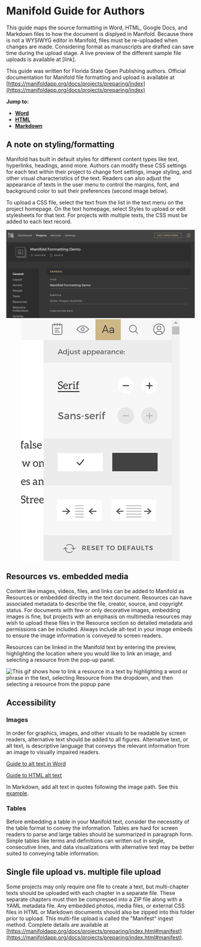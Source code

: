 # Manifold Guide for Authors
This guide maps the source formatting in Word, HTML, Google Docs, and Markdown files to how the document is displyed in Manifold. Because there is not a WYSIWYG editor in Manifold, files must be re-uploaded when changes are made. Considering format as manuscripts are drafted can save time during the upload stage. A live preview of the different sample file uploads is available at [link].

This guide was written for Florida State Open Publishing authors. Official documentation for Manifold file formatting and upload is available at [https://manifoldapp.org/docs/projects/preparing/index](https://manifoldapp.org/docs/projects/preparing/index)

<strong>
Jump to: 
<ul>
  <li><a href="https://laura3m.github.io/manifoldforauthors/word">Word</a></li>
  <li><a href="https://laura3m.github.io/manifoldforauthors/html">HTML</a></li>
  <li><a href="https://laura3m.github.io/manifoldforauthors/markdown">Markdown</a></li>
</ul>
</strong>

## A note on styling/formatting
Manifold has built in default styles for different content types like text, hyperlinks, headings, annd more. Authors can modify these CSS settings for each text within their project to change font settings, image styling, and other visual characteristics of the text. Readers can also adjust the appearance of texts in the user menu to control the margins, font, and background color to suit their preferences (second image below). 

To upload a CSS file, select the text from the list in the text menu on the project homepage. On the text homepage, select Styles to upload or edit stylesheets for that text. For projects with multiple texts, the CSS must be added to each text record.

<img src="img/stylesPS.gif" alt="This gif illustrates how to navigate to the styles page of a text record by selecting a text and then clicking Styles from the left-hand menu" max-width="430px" height="auto" />

<img src="img/readerSettings.png" alt="Manifold reader appearance settings" max-width="200px" height="auto" style="display:block; margin-left: auto; margin-right: auto;"/>

## Resources vs. embedded media
Content like images, videos, files, and links can be added to Manifold as Resources or embedded directly in the text document. Resources can have associated metadata to describe the file, creator, source, and copyright status. For documents with few or only decorative images, embedding images is fine, but projects with an emphasis on multimedia resources may wish to upload these files in the Resource section so detailed metadata and permissions can be included. Always include alt-text in your image embeds to ensure the image information is conveyed to screen readers.

Resources can be linked in the Manifold text by entering the preview, highlighting the location where you would like to link an image, and selecting a resource from the pop-up panel.

<img src="img/resources.gif" alt="This gif shows how to link a resource in a text by highlighting a word or phrase in the text, selecting Resource from the dropdown, and then selecting a resource from the popup pane" max-width="430px" height="auto" />

## Accessibility

### Images
In order for graphics, images, and other visuals to be readable by screen readers, alternative text should be added to all figures. Alternative text, or alt text, is descriptive language that conveys the relevant information from an image to visually impaired readers.

[Guide to alt text in Word](https://support.microsoft.com/en-us/office/add-alternative-text-to-a-shape-picture-chart-smartart-graphic-or-other-object-44989b2a-903c-4d9a-b742-6a75b451c669)

[Guide to HTML alt text](https://moz.com/learn/seo/alt-text)

In Markdown, add alt text in quotes following the image path. See this [example](https://www.markdownguide.org/basic-syntax/#images-1).

### Tables
Before embedding a table in your Manifold text, consider the necesstity of the table format to convey the information. Tables are hard for screen readers to parse and large tables should be summarized in paragraph form. Simple tables like terms and definitions can written out in single, consecutive lines, and data visualizations with alternative text may be better suited to conveying table information. 

## Single file upload vs. multiple file upload
Some projects may only require one file to create a text, but multi-chapter texts should be uploaded with each chapter in a separate file. These separate chapters must then be compressed into a ZIP file along with a YAML metadata file. Any embedded photos, media files, or external CSS files in HTML or Markdown documents should also be zipped into this folder prior to upload. This multi-file upload is called the "Manifest" ingest method. Complete details are available at [https://manifoldapp.org/docs/projects/preparing/index.html#manifest](https://manifoldapp.org/docs/projects/preparing/index.html#manifest).

